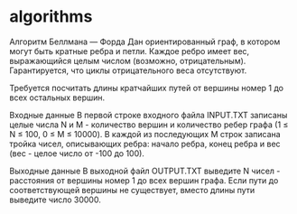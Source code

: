 # algorithms
Алгоритм Беллмана — Форда
Дан ориентированный граф, в котором могут быть кратные ребра и петли. Каждое ребро имеет вес, выражающийся целым числом (возможно, отрицательным). Гарантируется, что циклы отрицательного веса отсутствуют.

Требуется посчитать длины кратчайших путей от вершины номер 1 до всех остальных вершин.

Входные данные
В первой строке входного файла INPUT.TXT записаны целые числа N и M - количество вершин и количество ребер графа (1 ≤ N ≤ 100, 0 ≤ M ≤ 10000). В каждой из последующих M строк записана тройка чисел, описывающих ребра: начало ребра, конец ребра и вес (вес - целое число от -100 до 100).

Выходные данные
В выходной файл OUTPUT.TXT выведите N чисел - расстояния от вершины номер 1 до всех вершин графа. Если пути до соответствующей вершины не существует, вместо длины пути выведите число 30000.
